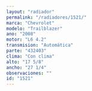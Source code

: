 ```yaml
---
layout: "radiador"
permalink: "/radiadores/1521/"
marca: "Chevrolet"
modelo: "Trailblazer"
ano: "2008"
motor: "L6 4.2"
transmision: "Automática"
parte: "432403"
clima: "Con clima"
alto: "17 5/8"
ancho: "27 1/4"
observaciones: ""
id: "1521"
---
```


